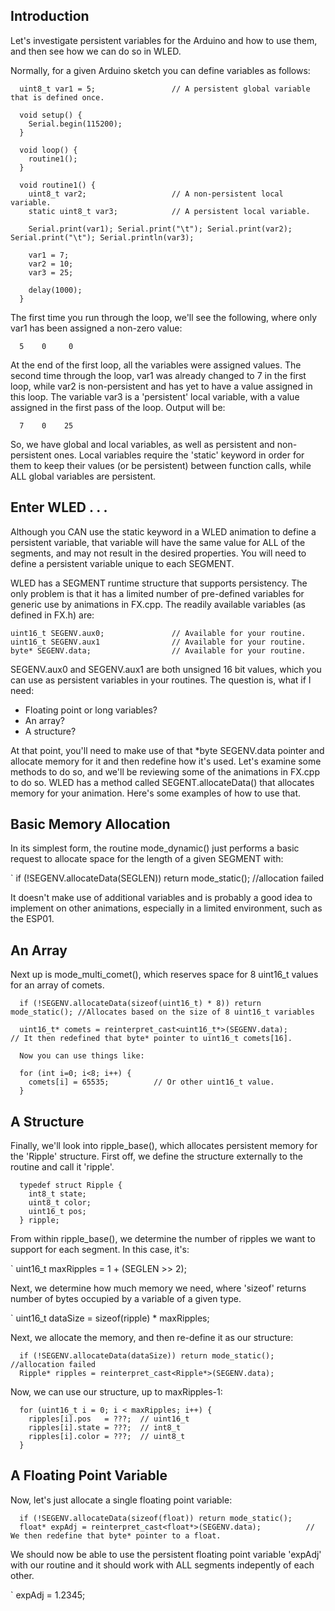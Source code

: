 ## Introduction

Let's investigate persistent variables for the Arduino and how to use them, and then see how we can do so in WLED.


Normally, for a given Arduino sketch you can define variables as follows:

```
  uint8_t var1 = 5;                 // A persistent global variable that is defined once.

  void setup() {
    Serial.begin(115200);
  }

  void loop() {
    routine1();
  }

  void routine1() {
    uint8_t var2;                   // A non-persistent local variable.
    static uint8_t var3;            // A persistent local variable.

    Serial.print(var1); Serial.print("\t"); Serial.print(var2); Serial.print("\t"); Serial.println(var3);

    var1 = 7;
    var2 = 10;
    var3 = 25;

    delay(1000);
  }
```


The first time you run through the loop, we'll see the following, where only var1 has been assigned a non-zero value:

```
  5    0     0
```

At the end of the first loop, all the variables were assigned values. The second time through the loop, var1 was already changed to 7 in the first loop, while var2 is non-persistent and has yet to have a value assigned in this loop. The variable var3 is a 'persistent' local variable, with a value assigned in the first pass of the loop. Output will be:

```
  7    0    25
```

So, we have global and local variables, as well as persistent and non-persistent ones. Local variables require the 'static' keyword in order for them to keep their values (or be persistent) between function calls, while ALL global variables are persistent.


## Enter WLED . . . 

Although you CAN use the static keyword in a WLED animation to define a persistent variable, that variable will have the same value for ALL of the segments, and may not result in the desired properties. You will need to define a persistent variable unique to each SEGMENT.

WLED has a SEGMENT runtime structure that supports persistency. The only problem is that it has a limited number of pre-defined variables for generic use by animations in FX.cpp. The readily available variables (as defined in FX.h) are:

```
uint16_t SEGENV.aux0;               // Available for your routine.
uint16_t SEGENV.aux1                // Available for your routine.
byte* SEGENV.data;                  // Available for your routine.
```

SEGENV.aux0 and SEGENV.aux1 are both unsigned 16 bit values, which you can use as persistent variables in your routines. The question is, what if I need:

* Floating point or long variables?
* An array?
* A structure?

At that point, you'll need to make use of that *byte SEGENV.data pointer and allocate memory for it and then redefine how it's used. Let's examine some methods to do so, and we'll be reviewing some of the animations in FX.cpp to do so. WLED has a method called SEGENT.allocateData() that allocates memory for your animation. Here's some examples of how to use that.

## Basic Memory Allocation

In its simplest form, the routine mode_dynamic() just performs a basic request to allocate space for the length of a given SEGMENT with:

`  if (!SEGENV.allocateData(SEGLEN)) return mode_static(); //allocation failed

It doesn't make use of additional variables and is probably a good idea to implement on other animations, especially in a limited environment, such as the ESP01.

## An Array

Next up is mode_multi_comet(), which reserves space for 8 uint16_t values for an array of comets.

```
  if (!SEGENV.allocateData(sizeof(uint16_t) * 8)) return mode_static(); //Allocates based on the size of 8 uint16_t variables

  uint16_t* comets = reinterpret_cast<uint16_t*>(SEGENV.data);          // It then redefined that byte* pointer to uint16_t comets[16].

  Now you can use things like:

  for (int i=0; i<8; i++) {
    comets[i] = 65535;          // Or other uint16_t value.
  }
```

## A Structure

Finally, we'll look into ripple_base(), which allocates persistent memory for the 'Ripple' structure. First off, we define the structure externally to the routine and call it 'ripple'.

```
  typedef struct Ripple {
    int8_t state;
    uint8_t color;
    uint16_t pos;
  } ripple;
```

From within ripple_base(), we determine the number of ripples we want to support for each segment. In this case, it's:

` uint16_t maxRipples = 1 + (SEGLEN >> 2);

Next, we determine how much memory we need, where 'sizeof' returns number of bytes occupied by a variable of a given type.

 `  uint16_t dataSize = sizeof(ripple) * maxRipples;

Next, we allocate the memory, and then re-define it as our structure:
```
  if (!SEGENV.allocateData(dataSize)) return mode_static();        //allocation failed
  Ripple* ripples = reinterpret_cast<Ripple*>(SEGENV.data);
```

Now, we can use our structure, up to maxRipples-1:

```
  for (uint16_t i = 0; i < maxRipples; i++) {
    ripples[i].pos   = ???;  // uint16_t
    ripples[i].state = ???;  // int8_t
    ripples[i].color = ???;  // uint8_t
  }
```

## A Floating Point Variable

Now, let's just allocate a single floating point variable:

```
  if (!SEGENV.allocateData(sizeof(float)) return mode_static();
  float* expAdj = reinterpret_cast<float*>(SEGENV.data);          // We then redefine that byte* pointer to a float.
```

We should now be able to use the persistent floating point variable 'expAdj' with our routine and it should work with ALL segments indepently of each other.

`  expAdj = 1.2345;



